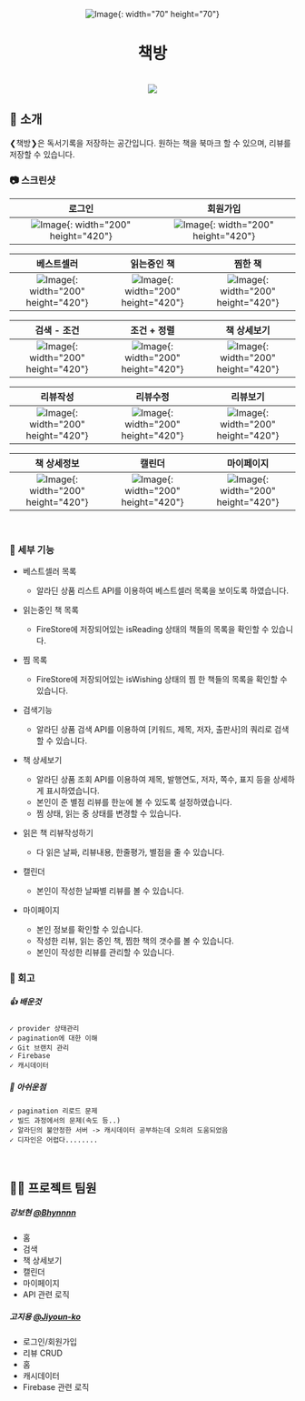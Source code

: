 <div align="center">

![Image](https://github.com/user-attachments/assets/37b3a5a6-9626-4399-93af-901cb56ce0ed){: width="70" height="70"}

# 책방
<br/> [<img src="https://img.shields.io/badge/프로젝트 기간-2025.03.06~2025.03.10-fab2ac?style=flat&logo=&logoColor=white" />]()

</div> 

## 📝 소개

❮책방❯은 독서기록을 저장하는 공간입니다.
원하는 책을 북마크 할 수 있으며, 리뷰를 저장할 수 있습니다.
<br />

### 📷 스크린샷
| 로그인 | 회원가입 |
|:---:|:---:|
| ![Image](https://github.com/user-attachments/assets/b158e2d8-aec1-4794-942f-ffdeca2ab505){: width="200" height="420"} | ![Image](https://github.com/user-attachments/assets/5e4cde38-06ee-4760-abe1-a3d5e90f9a44){: width="200" height="420"} |

| 베스트셀러 | 읽는중인 책 | 찜한 책 |
|:---:|:---:|:---:|
| ![Image](https://github.com/user-attachments/assets/249505ac-9b11-454a-96bb-5b8a34d681e9){: width="200" height="420"} | ![Image](https://github.com/user-attachments/assets/89170078-c9b9-4091-b88d-f57022302faf){: width="200" height="420"} | ![Image](https://github.com/user-attachments/assets/bc37d9f1-339e-42ff-830f-c09476540cef){: width="200" height="420"} |

| 검색 - 조건 | 조건 + 정렬 | 책 상세보기 |
|:---:|:---:|:---:|
| ![Image](https://github.com/user-attachments/assets/21f46fc3-f1f1-4966-9fa4-8462980e2c73){: width="200" height="420"} | ![Image](https://github.com/user-attachments/assets/d2f168c4-e8c0-417d-ba18-65f77252b605){: width="200" height="420"} | ![Image](https://github.com/user-attachments/assets/a9cc15c5-5145-451d-977c-864c3203458f){: width="200" height="420"} |

| 리뷰작성 | 리뷰수정 | 리뷰보기 |
|:---:|:---:|:---:|
| ![Image](https://github.com/user-attachments/assets/61a889ce-5a25-4fea-befc-526c2a690f33){: width="200" height="420"} | ![Image](https://github.com/user-attachments/assets/68f9a4fc-7d48-4ded-a498-2d104877bc95){: width="200" height="420"} | ![Image](https://github.com/user-attachments/assets/dcd89986-9027-4f3f-a116-cc13c31c91a7){: width="200" height="420"} |

| 책 상세정보 | 캘린더 | 마이페이지 |
|:---:|:---:|:---:|
| ![Image](https://github.com/user-attachments/assets/99ed95cc-4bd7-46bc-985a-51d2d9969069){: width="200" height="420"} | ![Image](https://github.com/user-attachments/assets/d62c11ab-1356-4935-90cf-7748c2413974){: width="200" height="420"} | ![Image](https://github.com/user-attachments/assets/3fe04a8f-6b44-48ad-9b20-ad2e37148575){: width="200" height="420"} |


<br />



### 🔧 세부 기능
- 베스트셀러 목록
  -  알라딘 상품 리스트 API를 이용하여 베스트셀러 목록을 보이도록 하였습니다.
- 읽는중인 책 목록
  - FireStore에 저장되어있는 isReading 상태의 책들의 목록을 확인할 수 있습니다.
- 찜 목록
  - FireStore에 저장되어있는 isWishing 상태의 찜 한 책들의 목록을 확인할 수 있습니다.
- 검색기능
  - 알라딘 상품 검색 API를 이용하여 [키워드, 제목, 저자, 출판사]의 쿼리로 검색할 수 있습니다.
- 책 상세보기
  - 알라딘 상품 조회 API를 이용하여 제목, 발행연도, 저자, 쪽수, 표지 등을 상세하게 표시하였습니다.
  - 본인이 준 별점 리뷰를 한눈에 볼 수 있도록 설정하였습니다.
  - 찜 상태, 읽는 중 상태를 변경할 수 있습니다.
  
- 읽은 책 리뷰작성하기
  - 다 읽은 날짜, 리뷰내용, 한줄평가, 별점을 줄 수 있습니다.
- 캘린더
  - 본인이 작성한 날짜별 리뷰를 볼 수 있습니다.
- 마이페이지
  - 본인 정보를 확인할 수 있습니다.
  - 작성한 리뷰, 읽는 중인 책, 찜한 책의 갯수를 볼 수 있습니다.
  - 본인이 작성한 리뷰를 관리할 수 있습니다.



### 👀 회고
  
##### 👍 배운것
    ✓ provider 상태관리
    ✓ pagination에 대한 이해
    ✓ Git 브랜치 관리
    ✓ Firebase
    ✓ 캐시데이터

##### 🥲 아쉬운점
    ✓ pagination 리로드 문제
    ✓ 빌드 과정에서의 문제(속도 등..)
    ✓ 알라딘의 불안정한 서버 -> 캐시데이터 공부하는데 오히려 도움되었음
    ✓ 디자인은 어렵다........

<br />

## 💁‍♂️ 프로젝트 팀원
##### 강보현 [@Bhynnnn](https://github.com/Bhynnnn)
- 홈
- 검색
- 책 상세보기
- 캘린더
- 마이페이지
- API 관련 로직
  
##### 고지용 [@Jiyoun-ko](https://github.com/Jiyong-ko)
- 로그인/회원가입
- 리뷰 CRUD
- 홈
- 캐시데이터
- Firebase 관련 로직
